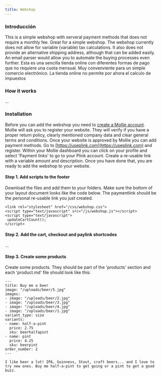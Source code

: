 ```yaml
---
title: Webshop
---
```


### Introducción

This is a simple webshop with serveral payment methods that does not require a monthly fee. Great for a simple webshop. The webshop currently does not allow for variable (variable) tax calculations. It also does not provide an alternative shipping address, although that can be added easily. An email parser would allow you to automate the buying processes even further.
Esta es una sencilla tienda online con diferentes formas de pago que no requiere una cuota mensual. Muy convenviente para un simple comercio electrónico. La tienda online no
permite por ahora el calculo de impuestos

### How it works

...

### Installation

Before you can add the webshop you need to [create a Mollie account](https://www.mollie.com). Mollie will ask you to register your website. They will verify if you have a proper return policy, clearly mentioned company data and clear general terms and conditions. Once your website is approved by Mollie you can add payment methods. Go to [https://useplink.com](https://useplink.com) and register. Within your Mollie dashboard you can click on your profile and select 'Payment links' to go to your Plink account. Create a re-usable link with a variable amount and description. Once you have done that, you are ready to add the webshop to your website.

#### Step 1. Add scripts to the footer

Download the files and add them to your folders. Make sure the bottom of your layout document looks like the code below. The paymentlink should be the personal re-usable link you just created. 

```
<link rel="stylesheet" href="/css/webshop.css">
<script type="text/javascript" src="/js/webshop.js"></script>
<script type="text/javascript">
 updateCartCount();
</script>
```

#### Step 2. Add the cart, checkout and paylink shortcodes

...

#### Step 3. Create some products

Create some products. They should be part of the 'products' section and each 'product.md' file should look like this:

```
---
title: Buy me a beer
image: "/uploads/beer/5.jpg"
images:
- image: "/uploads/beer/2.jpg"
- image: "/uploads/beer/3.jpg"
- image: "/uploads/beer/4.jpg"
- image: "/uploads/beer/1.jpg"
variant_type: size
variants:
- name: half-a-pint
  price: 2.75
  sku: beerhalfapint
- name: pint
  price: 4.25
  sku: beerpint
order_number: 2
---

I like beer a lot! IPA, Guinness, Stout, craft beers... and I love to try new ones. Buy me half-a-pint to get going or a pint to get a good buzz.
```

